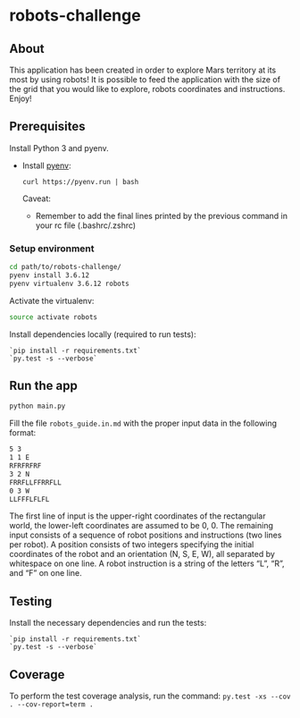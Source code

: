 # robots-challenge

## About
This application has been created in order to explore Mars territory at its most by using robots!
It is possible to feed the application with the size of the grid that you would like to explore, robots coordinates and instructions. Enjoy!

## Prerequisites
Install Python 3 and pyenv.

- Install [pyenv](https://github.com/pyenv/pyenv):

    `curl https://pyenv.run | bash`

    Caveat:
    - Remember to add the final lines printed by the previous command in your rc file (.bashrc/.zshrc)

### Setup environment

```bash
cd path/to/robots-challenge/
pyenv install 3.6.12
pyenv virtualenv 3.6.12 robots
```

Activate the virtualenv:

```bash
source activate robots
```

Install dependencies locally (required to run tests):

    `pip install -r requirements.txt`
    `py.test -s --verbose`


## Run the app
```bash
python main.py
```

Fill the file `robots_guide.in.md` with the proper input data in the following format:

```bash
5 3
1 1 E
RFRFRFRF
3 2 N
FRRFLLFFRRFLL
0 3 W
LLFFFLFLFL
```
The first line of input is the upper-right coordinates of the rectangular world, the lower-left coordinates are assumed to be 0, 0.
The remaining input consists of a sequence of robot positions and instructions (two lines per robot). A position consists of two integers specifying the initial coordinates of the robot and an orientation (N, S, E, W), all separated by whitespace on one line. A robot instruction is a string of the letters “L”, “R”, and “F” on one line.


## Testing
Install the necessary dependencies and run the tests:

    `pip install -r requirements.txt`
    `py.test -s --verbose`


## Coverage
To perform the test coverage analysis, run the command:
    `py.test -xs --cov . --cov-report=term .`
